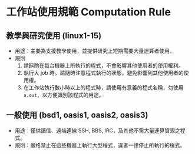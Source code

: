 # 工作站使用規範 Computation Rule

## 教學與研究使用 (linux1-15)

-   用途：主要為支援教學使用，並提供研究上短期需要大量運算者使用。
-   規則
    1. 請斟酌在每台機器上所執行的程式，不會影響其他使用者的使用權利。
    2. 執行大 job 時，請隨時注意程式執行的狀態，避免影響到其他使用者的使用權。
    3. 在工作站執行數小時以上的程式時，請使用有意義的程式名稱，勿使用 `a.out`，以方便識別該程式的用途。

## 一般使用 (bsd1, oasis1, oasis2, oasis3)

-   用途：僅供讀信、遠端連線 SSH, BBS, IRC，及其他不需大量運算資源之程式。
-   規則：嚴格禁止在這些機器上執行大型程式，違者一律停止所執行的程式。
